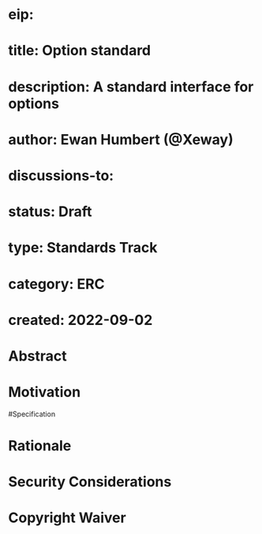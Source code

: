 <h1>eip:</h1>
<h1>title: Option standard</h1>
<h1>description: A standard interface for options</h1>
<h1>author: Ewan Humbert (@Xeway)</h1>
<h1>discussions-to:</h1>
<h1>status: Draft</h1>
<h1>type: Standards Track</h1>
<h1>category: ERC</h1>
<h1>created: 2022-09-02</h1>

# Abstract
# Motivation
#Specification
# Rationale
# Security Considerations
# Copyright Waiver